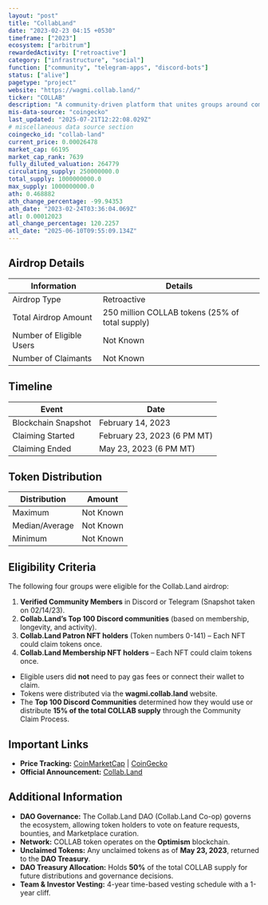 ```yaml
---
layout: "post"
title: "CollabLand"
date: "2023-02-23 04:15 +0530"
timeframe: ["2023"]
ecosystem: ["arbitrum"]
rewardedActivity: ["retroactive"]
category: ["infrastructure", "social"]
function: ["community", "telegram-apps", "discord-bots"]
status: ["alive"]
pagetype: "project"
website: "https://wagmi.collab.land/"
ticker: "COLLAB"
description: "A community-driven platform that unites groups around common purposes, fostering collaboration through tokenized governance."
mis-data-source: "coingecko"
last_updated: "2025-07-21T12:22:08.029Z"
# miscellaneous data source section
coingecko_id: "collab-land"
current_price: 0.00026478
market_cap: 66195
market_cap_rank: 7639
fully_diluted_valuation: 264779
circulating_supply: 250000000.0
total_supply: 1000000000.0
max_supply: 1000000000.0
ath: 0.468882
ath_change_percentage: -99.94353
ath_date: "2023-02-24T03:36:04.069Z"
atl: 0.00012023
atl_change_percentage: 120.2257
atl_date: "2025-06-10T09:55:09.134Z"
---
```


## Airdrop Details

| Information              | Details                                         |
| ------------------------ | ----------------------------------------------- |
| Airdrop Type             | Retroactive                                     |
| Total Airdrop Amount     | 250 million COLLAB tokens (25% of total supply) |
| Number of Eligible Users | Not Known                                       |
| Number of Claimants      | Not Known                                       |

## Timeline

| Event               | Date                        |
| ------------------- | --------------------------- |
| Blockchain Snapshot | February 14, 2023           |
| Claiming Started    | February 23, 2023 (6 PM MT) |
| Claiming Ended      | May 23, 2023 (6 PM MT)      |

## Token Distribution

| Distribution   | Amount    |
| -------------- | --------- |
| Maximum        | Not Known |
| Median/Average | Not Known |
| Minimum        | Not Known |

## Eligibility Criteria

The following four groups were eligible for the Collab.Land airdrop:

1. **Verified Community Members** in Discord or Telegram (Snapshot taken on 02/14/23).
2. **Collab.Land’s Top 100 Discord communities** (based on membership, longevity, and activity).
3. **Collab.Land Patron NFT holders** (Token numbers 0-141) – Each NFT could claim tokens once.
4. **Collab.Land Membership NFT holders** – Each NFT could claim tokens once.

- Eligible users did **not** need to pay gas fees or connect their wallet to claim.
- Tokens were distributed via the **wagmi.collab.land** website.
- The **Top 100 Discord Communities** determined how they would use or distribute **15% of the total COLLAB supply** through the Community Claim Process.

## Important Links

- **Price Tracking:** [CoinMarketCap](https://coinmarketcap.com/currencies/collab-land) |
  [CoinGecko](https://www.coingecko.com/en/coins/collab-land)
- **Official Announcement:** [Collab.Land](https://wagmi.collab.land/)

## Additional Information

- **DAO Governance:** The Collab.Land DAO (Collab.Land Co-op) governs the ecosystem, allowing token holders to vote on feature requests, bounties, and Marketplace curation.
- **Network:** COLLAB token operates on the **Optimism** blockchain.
- **Unclaimed Tokens:** Any unclaimed tokens as of **May 23, 2023**, returned to the **DAO Treasury**.
- **DAO Treasury Allocation:** Holds **50%** of the total COLLAB supply for future distributions and governance decisions.
- **Team & Investor Vesting:** 4-year time-based vesting schedule with a 1-year cliff.